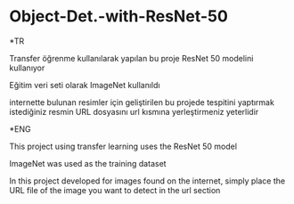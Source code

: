 # Object-Det.-with-ResNet-50
*TR

Transfer öğrenme kullanılarak yapılan bu proje ResNet 50 modelini kullanıyor

Eğitim veri seti olarak ImageNet kullanıldı

internette bulunan resimler için geliştirilen bu projede tespitini yaptırmak istediğiniz resmin URL dosyasını url kısmına yerleştirmeniz yeterlidir

*ENG

This project using transfer learning uses the ResNet 50 model

ImageNet was used as the training dataset

In this project developed for images found on the internet, simply place the URL file of the image you want to detect in the url section
